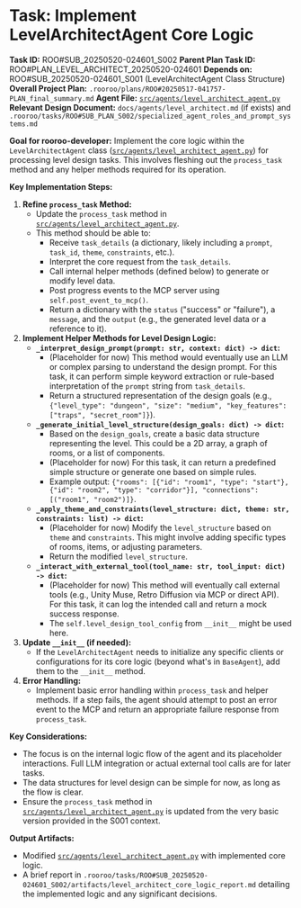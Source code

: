 # Task: Implement LevelArchitectAgent Core Logic

**Task ID:** ROO#SUB_20250520-024601_S002
**Parent Plan Task ID:** ROO#PLAN_LEVEL_ARCHITECT_20250520-024601
**Depends on:** ROO#SUB_20250520-024601_S001 (LevelArchitectAgent Class Structure)
**Overall Project Plan:** `.rooroo/plans/ROO#20250517-041757-PLAN_final_summary.md`
**Agent File:** [`src/agents/level_architect_agent.py`](src/agents/level_architect_agent.py:0)
**Relevant Design Document:** `docs/agents/level_architect.md` (if exists) and `.rooroo/tasks/ROO#SUB_PLAN_S002/specialized_agent_roles_and_prompt_systems.md`

**Goal for rooroo-developer:**
Implement the core logic within the `LevelArchitectAgent` class ([`src/agents/level_architect_agent.py`](src/agents/level_architect_agent.py:0)) for processing level design tasks. This involves fleshing out the `process_task` method and any helper methods required for its operation.

**Key Implementation Steps:**
1.  **Refine `process_task` Method:**
    *   Update the `process_task` method in [`src/agents/level_architect_agent.py`](src/agents/level_architect_agent.py:0).
    *   This method should be able to:
        *   Receive `task_details` (a dictionary, likely including a `prompt`, `task_id`, `theme`, `constraints`, etc.).
        *   Interpret the core request from the `task_details`.
        *   Call internal helper methods (defined below) to generate or modify level data.
        *   Post progress events to the MCP server using `self.post_event_to_mcp()`.
        *   Return a dictionary with the `status` ("success" or "failure"), a `message`, and the `output` (e.g., the generated level data or a reference to it).
2.  **Implement Helper Methods for Level Design Logic:**
    *   **`_interpret_design_prompt(prompt: str, context: dict) -> dict`:**
        *   (Placeholder for now) This method would eventually use an LLM or complex parsing to understand the design prompt. For this task, it can perform simple keyword extraction or rule-based interpretation of the `prompt` string from `task_details`.
        *   Return a structured representation of the design goals (e.g., `{"level_type": "dungeon", "size": "medium", "key_features": ["traps", "secret_room"]}`).
    *   **`_generate_initial_level_structure(design_goals: dict) -> dict`:**
        *   Based on the `design_goals`, create a basic data structure representing the level. This could be a 2D array, a graph of rooms, or a list of components.
        *   (Placeholder for now) For this task, it can return a predefined simple structure or generate one based on simple rules.
        *   Example output: `{"rooms": [{"id": "room1", "type": "start"}, {"id": "room2", "type": "corridor"}], "connections": [("room1", "room2")]}`.
    *   **`_apply_theme_and_constraints(level_structure: dict, theme: str, constraints: list) -> dict`:**
        *   (Placeholder for now) Modify the `level_structure` based on `theme` and `constraints`. This might involve adding specific types of rooms, items, or adjusting parameters.
        *   Return the modified `level_structure`.
    *   **`_interact_with_external_tool(tool_name: str, tool_input: dict) -> dict`:**
        *   (Placeholder for now) This method will eventually call external tools (e.g., Unity Muse, Retro Diffusion via MCP or direct API). For this task, it can log the intended call and return a mock success response.
        *   The `self.level_design_tool_config` from `__init__` might be used here.
3.  **Update `__init__` (if needed):**
    *   If the `LevelArchitectAgent` needs to initialize any specific clients or configurations for its core logic (beyond what's in `BaseAgent`), add them to the `__init__` method.
4.  **Error Handling:**
    *   Implement basic error handling within `process_task` and helper methods. If a step fails, the agent should attempt to post an error event to the MCP and return an appropriate failure response from `process_task`.

**Key Considerations:**
*   The focus is on the internal logic flow of the agent and its placeholder interactions. Full LLM integration or actual external tool calls are for later tasks.
*   The data structures for level design can be simple for now, as long as the flow is clear.
*   Ensure the `process_task` method in [`src/agents/level_architect_agent.py`](src/agents/level_architect_agent.py:0) is updated from the very basic version provided in the S001 context.

**Output Artifacts:**
*   Modified [`src/agents/level_architect_agent.py`](src/agents/level_architect_agent.py:0) with implemented core logic.
*   A brief report in `.rooroo/tasks/ROO#SUB_20250520-024601_S002/artifacts/level_architect_core_logic_report.md` detailing the implemented logic and any significant decisions.
